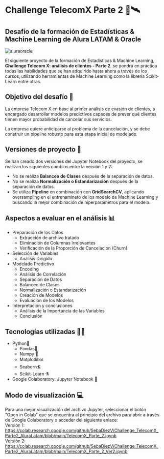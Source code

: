 # Challenge TelecomX Parte 2 📡🛰️

## Desafío de la formación de Estadísticas & Machine Learning de Alura LATAM & Oracle
![aluraoracle](https://github.com/user-attachments/assets/7c4b4d42-5160-4309-94c5-56d8a8d4be5c)

El siguiente proyecto de la formación de Estadísticas & Machine Learning, **Challenge Telecom X: análisis de clientes - Parte 2**, se pondrá en práctica todas las habilidades que se han adquirido hasta ahora a través de los cursos, utilizando herramientas de Machine Learning como la librería Scikit-Learn entre otras.

## Objetivo del desafío :dart:
La empresa Telecom X en base al primer análisis de evasión de clientes, a encargado desarrollar modelos predictivos capaces de prever qué clientes tienen mayor probabilidad de cancelar sus servicios.

La empresa quiere anticiparse al problema de la cancelación, y se debe construir un pipeline robusto para esta etapa inicial de modelado.

## Versiones de proyecto 📝
Se han creado dos versiones del Jupyter Notebook del proyecto, se realizan los siguientes cambios entre la versión 1 y 2:
  - No se realiza **Balanceo de Clases** después de la separación de datos.
  - No se realiza **Normalización o Estandarización** después de la separación de datos.
  - Se utiliza **Pipeline** en combinación con **GridSearchCV**, aplicando oversampling en el entrenamineto de los modelo de Machine Learning y buscando la mejor combinación de hiperparámetros para el modelo.
  
## Aspectos a evaluar en el análisis :bar_chart:
- Preparación de los Datos
  - Extracción de archivo tratado
  - Eliminación de Columnas Irrelevantes
  - Verificación de la Proporción de Cancelación (Churn)
- Selección de Variables
  - Análisis Dirigido
- Modelado Predictivo
  - Encoding
  - Análisis de Correlación
  - Separación de Datos
  - Balanceo de Clases
  - Normalización o Estandarización
  - Creación de Modelos
  - Evaluación de los Modelos
- Interpretación y conclusiones
  - Análisis de la Importancia de las Variables
  - Conclusión

## Tecnologías utilizadas 🧑‍💻
- Python🐍
    - Pandas🐼
    - Numpy :test_tube:
    - Matplotlib📊
    - Seaborn🏄
    - Scikit-Learn :alembic:
- Google Colaboratory: Jupyter Notebook :notebook:

## Modo de visualización 💻
Para una mejor visualización del archivo Jupyter, seleccionar el botón "Open in Colab" que se encuentra al principio del archivo para abrir a través de Google Colaboratory o acceder del siguiente enlace:  
Versión 1:  
https://colab.research.google.com/github/SebaDiezV/Challenge_TelecomX_Parte2_AluraLatam/blob/main/TelecomX_Parte_2.ipynb  
Versión 2:  
https://colab.research.google.com/github/SebaDiezV/Challenge_TelecomX_Parte2_AluraLatam/blob/main/TelecomX_Parte_2_Ver2.ipynb
